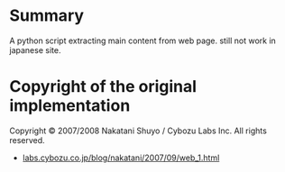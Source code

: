 <h1>Summary</h1>

A python script extracting main content from web page. still not work in japanese site.

<h1>Copyright of the original implementation</h1>

Copyright © 2007/2008 Nakatani Shuyo / Cybozu Labs Inc. All rights reserved.

<ul>
    <li><a href="http://labs.cybozu.co.jp/blog/nakatani/2007/09/web_1.html">labs.cybozu.co.jp/blog/nakatani/2007/09/web_1.html</a></li>
</ul>